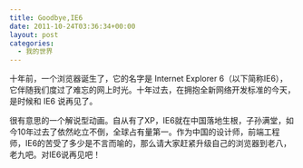 ```yaml
---
title: Goodbye,IE6
date: 2011-10-24T03:36:34+00:00
layout: post
categories:
  - 我的世界
---
```


十年前，一个浏览器诞生了，它的名字是 Internet Explorer 6（以下简称IE6），它伴随我们度过了难忘的网上时光。十年过去，在拥抱全新网络开发标准的今天，是时候和 IE6 说再见了。

很有意思的一个解说型动画。自从有了XP，IE6就在中国落地生根，子孙满堂，如今10年过去了依然屹立不倒，全球占有量第一。作为中国的设计师，前端工程师，IE6的苦受了多少是不言而喻的，那么请大家赶紧升级自己的浏览器到老八，老九吧。对IE6说再见吧！